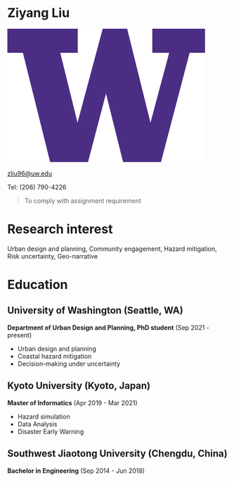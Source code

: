 # Ziyang Liu
  ![uw emblem](/uw_emblem.png)

zliu96@uw.edu

Tel: (206) 790-4226
> To comply with assignment requirement

# Research interest

Urban design and planning, Community engagement, Hazard mitigation, Risk uncertainty, Geo-narrative

# Education

## University of Washington (Seattle, WA)



**Department of Urban Design and Planning, PhD student** (Sep 2021 - present)

- Urban design and planning
- Coastal hazard mitigation
- Decision-making under uncertainty

## Kyoto University (Kyoto, Japan)
**Master of Informatics** (Apr 2019 - Mar 2021)

- Hazard simulation
- Data Analysis
- Disaster Early Warning

## Southwest Jiaotong University (Chengdu, China)
**Bachelor in Engineering** (Sep 2014 - Jun 2018)




[University of Washington]: http://www.uw.edu
[Kyoto University]: http://www.kyoto-u.ac.jp
[Southwest Jiaotong University]: http://www.univ3.edu